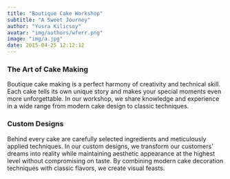 ```yaml
---
title: "Boutique Cake Workshop"
subtitle: "A Sweet Journey"
author: "Yusra Kilicsoy"
avatar: "img/authors/wferr.png"
image: "img/a.jpg"
date: 2015-04-25 12:12:12
---
```


### The Art of Cake Making

Boutique cake making is a perfect harmony of creativity and technical skill. Each cake tells its own unique story and makes your special moments even more unforgettable. In our workshop, we share knowledge and experience in a wide range from modern cake design to classic techniques.

### Custom Designs

Behind every cake are carefully selected ingredients and meticulously applied techniques. In our custom designs, we transform our customers' dreams into reality while maintaining aesthetic appearance at the highest level without compromising on taste. By combining modern cake decoration techniques with classic flavors, we create visual feasts.
